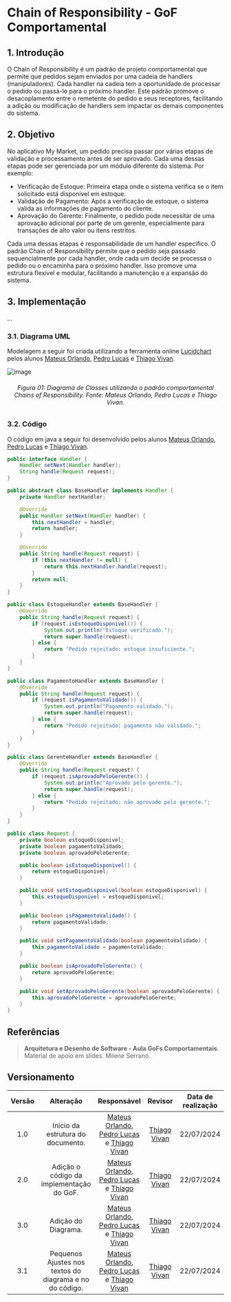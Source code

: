 # Chain of Responsibility - GoF Comportamental

## 1. Introdução

O Chain of Responsibility é um padrão de projeto comportamental que permite que pedidos sejam enviados por uma cadeia de handlers (manipuladores). Cada handler na cadeia tem a oportunidade de processar o pedido ou passá-lo para o próximo handler. Este padrão promove o desacoplamento entre o remetente do pedido e seus receptores, facilitando a adição ou modificação de handlers sem impactar os demais componentes do sistema.

## 2. Objetivo
No aplicativo My Market, um pedido precisa passar por várias etapas de validação e processamento antes de ser aprovado. Cada uma dessas etapas pode ser gerenciada por um módulo diferente do sistema. Por exemplo:

- Verificação de Estoque: Primeira etapa onde o sistema verifica se o item solicitado está disponível em estoque.
- Validação de Pagamento: Após a verificação de estoque, o sistema valida as informações de pagamento do cliente.
- Aprovação do Gerente: Finalmente, o pedido pode necessitar de uma aprovação adicional por parte de um gerente, especialmente para transações de alto valor ou itens restritos.

Cada uma dessas etapas é responsabilidade de um handler específico. O padrão Chain of Responsibility permite que o pedido seja passado sequencialmente por cada handler, onde cada um decide se processa o pedido ou o encaminha para o próximo handler. Isso promove uma estrutura flexível e modular, facilitando a manutenção e a expansão do sistema.

## 3. Implementação
...
### 3.1. Diagrama UML


Modelagem a seguir foi criada utilizando a ferramenta online [Lucidchart](https://www.lucidchart.com/pages/) pelos alunos [Mateus Orlando](https://github.com/MateusPy), [Pedro Lucas](https://github.com/AlefMemTav) e [Thiago Vivan](https://github.com/thiago-vivan).

![image](https://github.com/user-attachments/assets/767e17d8-0009-4954-a945-230d875ed61e)


<h6 align = "center">Figura 01: Diagrama de Classes utilizando o padrão comportamental Chains of Responsibility. Fonte: Mateus Orlando, Pedro Lucas e Thiago Vivan.</h6>

### 3.2. Código

O código em java a seguir foi desenvolvido pelos alunos [Mateus Orlando](https://github.com/MateusPy), [Pedro Lucas](https://github.com/AlefMemTav) e [Thiago Vivan](https://github.com/thiago-vivan).

```java
public interface Handler {
    Handler setNext(Handler handler);
    String handle(Request request);
}

public abstract class BaseHandler implements Handler {
    private Handler nextHandler;

    @Override
    public Handler setNext(Handler handler) {
        this.nextHandler = handler;
        return handler;
    }

    @Override
    public String handle(Request request) {
        if (this.nextHandler != null) {
            return this.nextHandler.handle(request);
        }
        return null;
    }
}

public class EstoqueHandler extends BaseHandler {
    @Override
    public String handle(Request request) {
        if (request.isEstoqueDisponivel()) {
            System.out.println("Estoque verificado.");
            return super.handle(request);
        } else {
            return "Pedido rejeitado: estoque insuficiente.";
        }
    }
}

public class PagamentoHandler extends BaseHandler {
    @Override
    public String handle(Request request) {
        if (request.isPagamentoValidado()) {
            System.out.println("Pagamento validado.");
            return super.handle(request);
        } else {
            return "Pedido rejeitado: pagamento não validado.";
        }
    }
}

public class GerenteHandler extends BaseHandler {
    @Override
    public String handle(Request request) {
        if (request.isAprovadoPeloGerente()) {
            System.out.println("Aprovado pelo gerente.");
            return super.handle(request);
        } else {
            return "Pedido rejeitado: não aprovado pelo gerente.";
        }
    }
}

public class Request {
    private boolean estoqueDisponivel;
    private boolean pagamentoValidado;
    private boolean aprovadoPeloGerente;

    public boolean isEstoqueDisponivel() {
        return estoqueDisponivel;
    }

    public void setEstoqueDisponivel(boolean estoqueDisponivel) {
        this.estoqueDisponivel = estoqueDisponivel;
    }

    public boolean isPagamentoValidado() {
        return pagamentoValidado;
    }

    public void setPagamentoValidado(boolean pagamentoValidado) {
        this.pagamentoValidado = pagamentoValidado;
    }

    public boolean isAprovadoPeloGerente() {
        return aprovadoPeloGerente;
    }

    public void setAprovadoPeloGerente(boolean aprovadoPeloGerente) {
        this.aprovadoPeloGerente = aprovadoPeloGerente;
    }
}
```



## Referências

> **Arquitetura e Desenho de Software - Aula GoFs Comportamentais**. Material de apoio em slides. Milene Serrano.

## Versionamento

| Versão | Alteração |  Responsável  | Revisor | Data de realização |
| :------: | :---: | :-----: | :----: | :----: |
| 1.0    | Inicio da estrutura do documento. | [Mateus Orlando](https://github.com/MateusPy), [Pedro Lucas](https://github.com/AlefMemTav) e [Thiago Vivan](https://github.com/thiago-vivan) | [Thiago Vivan](https://github.com/thiago-vivan) | 22/07/2024 |
| 2.0    | Adição o código da implementação do GoF.  | [Mateus Orlando](https://github.com/MateusPy), [Pedro Lucas](https://github.com/AlefMemTav) e [Thiago Vivan](https://github.com/thiago-vivan) | [Thiago Vivan](https://github.com/thiago-vivan) | 22/07/2024 |
| 3.0    | Adição do Diagrama.   | [Mateus Orlando](https://github.com/MateusPy), [Pedro Lucas](https://github.com/AlefMemTav) e [Thiago Vivan](https://github.com/thiago-vivan) |[Thiago Vivan](https://github.com/thiago-vivan) | 22/07/2024 |
| 3.1    | Pequenos Ajustes nos textos do diagrama e no do código.   | [Mateus Orlando](https://github.com/MateusPy), [Pedro Lucas](https://github.com/AlefMemTav) e [Thiago Vivan](https://github.com/thiago-vivan) | [Thiago Vivan](https://github.com/thiago-vivan) | 22/07/2024 |
